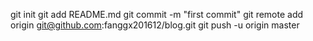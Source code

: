 git init
git add README.md
git commit -m "first commit"
git remote add origin git@github.com:fanggx201612/blog.git
git push -u origin master